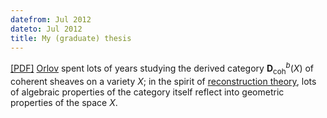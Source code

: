 ```yaml
---
datefrom: Jul 2012
dateto: Jul 2012
title: My (graduate) thesis
---
```

[[PDF]](stuff/tmesi.pdf) [Orlov](http://ncatlab.org/nlab/show/Dmitri+Orlov) spent lots of years studying the derived category $\mathbf{D}^b_\text{coh}(X)$ of coherent sheaves on a variety $X$; in the spirit of [reconstruction theory](http://ncatlab.org/nlab/show/reconstruction+theorem), lots of algebraic properties of the category itself reflect into geometric properties of the space $X$. 